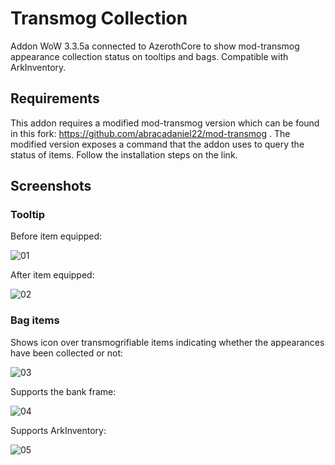 # Transmog Collection

Addon WoW 3.3.5a connected to AzerothCore to show mod-transmog appearance collection status on tooltips and bags. Compatible with ArkInventory.

## Requirements

This addon requires a modified mod-transmog version which can be found in this fork: https://github.com/abracadaniel22/mod-transmog . The modified version exposes a command that the addon uses to query the status of items. Follow the installation steps on the link.

## Screenshots

### Tooltip

Before item equipped:

![01](https://github.com/user-attachments/assets/4f904fed-72ba-4f50-9bdc-45a1de8820a4)

After item equipped:

![02](https://github.com/user-attachments/assets/011c168b-b1a2-4808-87a3-38e51774fba2)

### Bag items

Shows icon over transmogrifiable items indicating whether the appearances have been collected or not:

![03](https://github.com/user-attachments/assets/ab4a17b4-5959-4d77-9099-5538056dfb57)

Supports the bank frame:

![04](https://github.com/user-attachments/assets/b6214fb1-0a91-493a-916f-bad0a1c8116b)

Supports ArkInventory:

![05](https://github.com/user-attachments/assets/b4ee65d1-ceda-4bc0-99c2-d6da247404d3)

